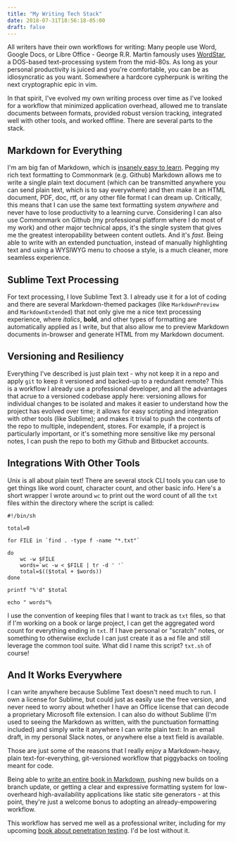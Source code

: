 ```yaml
---
title: "My Writing Tech Stack"
date: 2018-07-31T18:56:18-05:00
draft: false
---
```


All writers have their own workflows for writing: Many people use Word, Google Docs, or Libre Office - George R.R. Martin famously uses [WordStar](http://www.slate.com/blogs/future_tense/2014/05/14/george_r_r_martin_writes_on_dos_based_wordstar_4_0_software_from_the_1980s.html), a DOS-based text-processing system from the mid-80s. As long as your personal productivity is juiced and you're comfortable, you can be as idiosyncratic as you want. Somewhere a hardcore cypherpunk is writing the next cryptographic epic in vim.

In that spirit, I've evolved my own writing process over time as I've looked for a workflow that minimized application overhead, allowed me to translate documents between formats, provided robust version tracking, integrated well with other tools, and worked offline. There are several parts to the stack.

## Markdown for Everything
I'm am big fan of Markdown, which is [insanely easy to learn](https://joecmarshall.com/posts/1-minute-markdown/). Pegging my rich text formatting to Commonmark (e.g. Github) Markdown allows me to write a single plain text document (which can be transmitted anywhere you can send plain text, which is to say everywhere) and then make it an HTML document, PDF, doc, rtf, or any other file format I can dream up. Critically, this means that I can use the same text formatting system *anywhere* and never have to lose productivity to a learning curve. Considering I can also use Commonmark on Github (my professional platform where I do most of my work) and other major technical apps, it's the single system that gives me the greatest interopability between content outlets. And it's *fast*. Being able to write with an extended punctuation, instead of manually highlighting text and using a WYSIWYG menu to choose a style, is a much cleaner, more seamless experience.

## Sublime Text Processing
For text processing, I love Sublime Text 3. I already use it for a lot of coding and there are several Markdown-themed packages (like `MarkdownPreview` and `MarkdownExtended`) that not only give me a nice text processing experience, where *italics*, **bold**, and other types of formatting are automatically applied as I write, but that also allow me to preview Markdown documents in-browser and generate HTML from my Markdown document. 

## Versioning and Resiliency
Everything I've described is just plain text - why not keep it in a repo and apply `git` to keep it versioned and backed-up to a redundant remote? This is a workflow I already use a professional developer, and all the advantages that acrue to a versioned codebase apply here: versioning allows for individual changes to be isolated and makes it easier to understand how the project has evolved over time; it allows for easy scripting and integration with other tools (like Sublime); and makes it trivial to push the contents of the repo to multiple, independent, stores. For example, if a project is particularly important, or it's something more sensitive like my personal notes, I can push the repo to both my Github and Bitbucket accounts.

## Integrations With Other Tools
Unix is all about plain text! There are several stock CLI tools you can use to get things like word count, character count, and other basic info. Here's a short wrapper I wrote around `wc` to print out the word count of all the `txt` files within the directory where the script is called:

```
#!/bin/sh

total=0

for FILE in `find . -type f -name "*.txt"`

do
    wc -w $FILE
    words=`wc -w < $FILE | tr -d ' '`
    total=$(($total + $words))
done

printf "%'d" $total

echo " words"%
```

I use the convention of keeping files that I want to track as `txt` files, so that if I'm working on a book or large project, I can get the aggregated word count for everything ending in `txt`. If I have personal or "scratch" notes, or something to otherwise exclude I can just create it as a `md` file and still leverage the common tool suite. What did I name this script? `txt.sh` of course!

## And It Works Everywhere
I can write anywhere because Sublime Text doesn't need much to run. I own a license for Sublime, but could just as easily use the free version, and never need to worry about whether I have an Office license that can decode a proprietary Microsoft file extension. I can also do without Sublime (I'm used to seeing the Markdown as written, with the punctuation formatting included) and simply write it anywhere I can write plain text: In an email draft, in my personal Slack notes, or anywhere else a text field is available.

Those are just some of the reasons that I really enjoy a Markdown-heavy, plain text-for-everything, git-versioned workflow that piggybacks on tooling meant for code. 

Being able to [write an entire book in Markdown](https://leanpub.com/), pushing new builds on a branch update, or getting a clear and expressive formatting system for low-overheard high-availability applications like static site generators - at this point, they're just a welcome bonus to adopting an already-empowering workflow. 

This workflow has served me well as a professional writer, including for my upcoming [book about penetration testing](https://www.amazon.com/gp/product/1789344204/ref=as_li_tl?ie=UTF8&tag=bughunt-20&camp=1789&creative=9325&linkCode=as2&creativeASIN=1789344204&linkId=d0166c1e6990155b2e00db633c3e27d3). I'd be lost without it.
